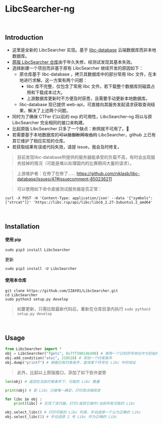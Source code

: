 # LibcSearcher-ng
<br>

## Introduction

- 这里是全新的 LibcSearcher 实现。基于 [libc-database](https://github.com/niklasb/libc-database) 云端数据库而非本地数据库。
- [原版 LibcSearcher 仓库](https://github.com/lieanu/LibcSearcher)由于年久失修，经测试发现其基本失效。
- 选择新建一个项目而非基于原有 LibcSearcher 继续开发的原因如下：
  - 原仓库基于 libc-database ，拷贝其数据库中的部分常用 libc 文件，在本地进行求解。这一方案有两个问题：
    - libc 库不完整，仅包含了常用 libc 文件。若下载整个数据库则磁盘占用和下载成本过大。
    - 上游数据库更新时不方便及时获悉，且需要手动更新本地数据库。
  - libc-database 现已提供 web-api，可直接向其服务发起请求获取查询结果，解决了上述两个问题。
- 同时为了确保 CTFer 们以前的 exp 的可用性，LibcSearcher-ng 将以与原 LibcSearcher 完全相同的接口来构建。
- 比起原版 LibcSearcher 只多了一个缺点：断网就不可用了。🤣
- 若需要基于本地数据库的~~可以抵御断网攻击的~~ LibcSearcher，github 上已有其它维护了相应实现的仓库。
- 若获取结果有误或代码失效，请提 issue，我会及时修复。

> 目前发现libc-database所提供的服务器能承受的负载不高，有时会出现服务挂掉的情况（可能是难以处理国内的比赛期间大量的请求）。

> 上游维护者：在修了在修了…… https://github.com/niklasb/libc-database/issues/47#issuecomment-850236211

> 可以使用如下命令直接测试服务器是否正常：

`curl -X POST -H 'Content-Type: application/json' --data '{"symbols": ["strcat"]}' 'https://libc.rip/api/libc/libc6_2.27-3ubuntu1.2_amd64'`


<br>

## Installation

#### 使用 pip

```shell
sudo pip3 install LibcSearcher
```

更新

```shell
sudo pip3 install -U LibcSearcher
```

#### 使用本仓库

```shell
git clone https://github.com/IZAY01/LibcSearcher.git
cd LibcSearcher
sudo python3 setup.py develop
```

> 如要更新，只需拉取最新代码后，重新在仓库目录内执行 `sudo python3 setup.py develop`

<br>

## Usage

```python
from LibcSearcher import *
obj = LibcSearcher("fgets", 0x7ff39014bd90) # 使用一个已知符号地址作为初始约束，初始化 LibcSearcher
obj.add_condition("atoi", 218528) # 添加一个约束条件
obj.dump("printf") # 根据已有约束条件，查询某个符号在 Libc 中的地址
```

> 此外，比起以上原版接口，添加了如下些许姿势

```python
len(obj) # 返回在当前约束条件下，可能的 Libc 数量

print(obj) # 若 Libc 已被唯一确定，打印其详细信息

for libc in obj :
    print(libc) # 实现了迭代器，打印(或其它操作)当前所有可能的 Libc 

obj.select_libc() # 打印可能的 Libc 列表，手动选择一个认为正确的 Libc
obj.select_libc(2) # 手动选择 2 号 Libc 作为正确的 Libc
```


